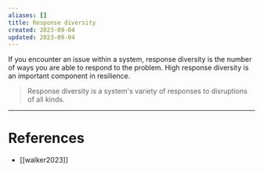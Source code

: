 ```yaml
---
aliases: []
title: Response diversity
created: 2023-09-04
updated: 2023-09-04
---
```

If you encounter an issue within a system, response diversity is the number of ways you are able to respond to the problem. High response diversity is an important component in resilience.

> Response diversity is a system's variety of responses to disruptions of all kinds.

---
# References
* [[walker2023]]